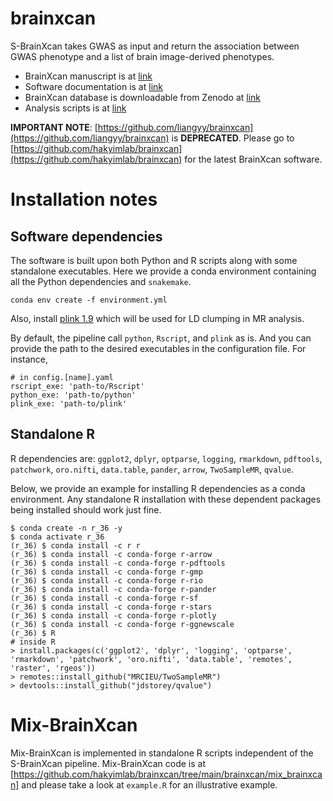 # brainxcan

S-BrainXcan takes GWAS as input and return the association between GWAS phenotype and a list of brain image-derived phenotypes.

* BrainXcan manuscript is at [link](https://www.medrxiv.org/content/10.1101/2021.06.01.21258159v2)
* Software documentation is at [link](https://hakyimlab.github.io/brainxcan-docs/docs/index.html)
* BrainXcan database is downloadable from Zenodo at [link](http://doi.org/10.5281/zenodo.4895174)
* Analysis scripts is at [link](https://github.com/liangyy/ukb_idp_genetic_arch)

**IMPORTANT NOTE**: [https://github.com/liangyy/brainxcan](https://github.com/liangyy/brainxcan) is **DEPRECATED**. Please go to [https://github.com/hakyimlab/brainxcan](https://github.com/hakyimlab/brainxcan) for the latest BrainXcan software.

# Installation notes

## Software dependencies

The software is built upon both Python and R scripts along with some standalone executables.
Here we provide a conda environment containing all the Python dependencies and `snakemake`.

```
conda env create -f environment.yml
``` 

Also, install [plink 1.9](https://www.cog-genomics.org/plink/) which will be used for LD clumping in MR analysis.

By default, the pipeline call `python`, `Rscript`, and `plink` as is.
And you can provide the path to the desired executables in the configuration file. For instance,

```
# in config.[name].yaml
rscript_exe: 'path-to/Rscript' 
python_exe: 'path-to/python'
plink_exe: 'path-to/plink'
``` 

## Standalone R

R dependencies are: `ggplot2`, `dplyr`, `optparse`, `logging`, `rmarkdown`, `pdftools`, `patchwork`, `oro.nifti`, `data.table`, `pander`, `arrow`, `TwoSampleMR`, `qvalue`.

Below, we provide an example for installing R dependencies as a conda environment. 
Any standalone R installation with these dependent packages being installed should work just fine.

```
$ conda create -n r_36 -y
$ conda activate r_36
(r_36) $ conda install -c r r
(r_36) $ conda install -c conda-forge r-arrow
(r_36) $ conda install -c conda-forge r-pdftools
(r_36) $ conda install -c conda-forge r-gmp
(r_36) $ conda install -c conda-forge r-rio
(r_36) $ conda install -c conda-forge r-pander
(r_36) $ conda install -c conda-forge r-sf
(r_36) $ conda install -c conda-forge r-stars
(r_36) $ conda install -c conda-forge r-plotly
(r_36) $ conda install -c conda-forge r-ggnewscale
(r_36) $ R
# inside R
> install.packages(c('ggplot2', 'dplyr', 'logging', 'optparse', 'rmarkdown', 'patchwork', 'oro.nifti', 'data.table', 'remotes', 'raster', 'rgeos'))
> remotes::install_github("MRCIEU/TwoSampleMR")
> devtools::install_github("jdstorey/qvalue")
```

# Mix-BrainXcan

Mix-BrainXcan is implemented in standalone R scripts independent of the S-BrainXcan pipeline. 
Mix-BrainXcan code is at [https://github.com/hakyimlab/brainxcan/tree/main/brainxcan/mix_brainxcan] and please take a look at `example.R` for an illustrative example.
